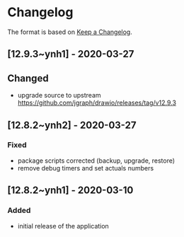 # Changelog

The format is based on [Keep a Changelog](https://keepachangelog.com/en/1.0.0/).

## [12.9.3~ynh1] - 2020-03-27

## Changed
- upgrade source to upstream <https://github.com/jgraph/drawio/releases/tag/v12.9.3>

## [12.8.2~ynh2] - 2020-03-27

### Fixed
- package scripts corrected (backup, upgrade, restore)
- remove debug timers and set actuals numbers

## [12.8.2~ynh1] - 2020-03-10

### Added
- initial release of the application
